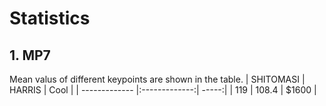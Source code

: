 # Statistics

## 1. MP7

Mean valus of different keypoints are shown in the table.
| SHITOMASI     | HARRIS        | Cool  |
| ------------- |:-------------:| -----:|
| 119           | 108.4 | $1600 |
